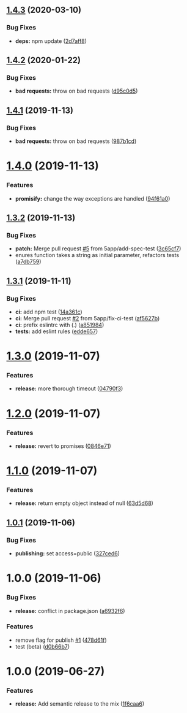 ## [1.4.3](https://github.com/5app/opengraph-scraper/compare/v1.4.2...v1.4.3) (2020-03-10)


### Bug Fixes

* **deps:** npm update ([2d7aff8](https://github.com/5app/opengraph-scraper/commit/2d7aff839621d656af584c3ab0149268f2d48e25))

## [1.4.2](https://github.com/5app/opengraph-scraper/compare/v1.4.1...v1.4.2) (2020-01-22)


### Bug Fixes

* **bad requests:** throw on bad requests ([d95c0d5](https://github.com/5app/opengraph-scraper/commit/d95c0d5521a82e9ce420ff83629f27e8c140a00d))

## [1.4.1](https://github.com/5app/opengraph-scraper/compare/v1.4.0...v1.4.1) (2019-11-13)


### Bug Fixes

* **bad requests:** throw on bad requests ([987b1cd](https://github.com/5app/opengraph-scraper/commit/987b1cd68bf9cc09cbc8376e6438eeff652884b3))

# [1.4.0](https://github.com/5app/opengraph-scraper/compare/v1.3.2...v1.4.0) (2019-11-13)


### Features

* **promisify:** change the way exceptions are handled ([94f61a0](https://github.com/5app/opengraph-scraper/commit/94f61a0a36080daba53887fe72a8ad27c49dc731))

## [1.3.2](https://github.com/5app/opengraph-scraper/compare/v1.3.1...v1.3.2) (2019-11-13)


### Bug Fixes

* **patch:** Merge pull request [#5](https://github.com/5app/opengraph-scraper/issues/5) from 5app/add-spec-test ([3c65cf7](https://github.com/5app/opengraph-scraper/commit/3c65cf7d69d11275e62d32d4cf2354ddd5a54abd))
* enures function takes a string as initial parameter, refactors tests ([a7db759](https://github.com/5app/opengraph-scraper/commit/a7db75920df4f95752ed095b85b05642cb947f81))

## [1.3.1](https://github.com/5app/opengraph-scraper/compare/v1.3.0...v1.3.1) (2019-11-11)


### Bug Fixes

* **ci:** add npm test ([14a361c](https://github.com/5app/opengraph-scraper/commit/14a361c2db2a397847767372a2c48230f2524b1c))
* **ci:** Merge pull request [#2](https://github.com/5app/opengraph-scraper/issues/2) from 5app/fix-ci-test ([af5627b](https://github.com/5app/opengraph-scraper/commit/af5627b77619c4bd8cea3e7755b8df9bb0ef2126))
* **ci:** prefix eslintrc with (.) ([a851984](https://github.com/5app/opengraph-scraper/commit/a8519846136d2bd42ff7ec6c457749549aad84e9))
* **tests:** add eslint rules ([edde657](https://github.com/5app/opengraph-scraper/commit/edde657f62e33fcdd90982d5f312592ac3105d7c))

# [1.3.0](https://github.com/5app/opengraph-scraper/compare/v1.2.0...v1.3.0) (2019-11-07)


### Features

* **release:** more thorough timeout ([04790f3](https://github.com/5app/opengraph-scraper/commit/04790f3d954f66f00593a73c22a5912dede932a0))

# [1.2.0](https://github.com/5app/opengraph-scraper/compare/v1.1.0...v1.2.0) (2019-11-07)


### Features

* **release:** revert to promises ([0846e71](https://github.com/5app/opengraph-scraper/commit/0846e71a36db51be5b1e5d8e1c86499519cb1995))

# [1.1.0](https://github.com/5app/opengraph-scraper/compare/v1.0.1...v1.1.0) (2019-11-07)


### Features

* **release:** return empty object instead of null ([63d5d68](https://github.com/5app/opengraph-scraper/commit/63d5d684e1f304a0f024c8bb601fe398e662646c))

## [1.0.1](https://github.com/5app/opengraph-scraper/compare/v1.0.0...v1.0.1) (2019-11-06)


### Bug Fixes

* **publishing:** set access=public ([327ced6](https://github.com/5app/opengraph-scraper/commit/327ced684173c6513f65af4c909d5adc93b950b9))

# 1.0.0 (2019-11-06)


### Bug Fixes

* **release:** conflict in package.json ([a6932f6](https://github.com/5app/opengraph-scraper/commit/a6932f615ac6cafcab076da13081a3aff074dc5c))


### Features

* remove flag for publish [#1](https://github.com/5app/opengraph-scraper/issues/1) ([478d61f](https://github.com/5app/opengraph-scraper/commit/478d61f9cb0712cca661855bfd2375d7799a5b89))
* test (beta) ([d0b66b7](https://github.com/5app/opengraph-scraper/commit/d0b66b7ab914bba15d4c4d14363461666854839b))

# 1.0.0 (2019-06-27)


### Features

* **release:** Add semantic release to the mix ([1f6caa6](https://github.com/5app/js-template/commit/1f6caa6))
